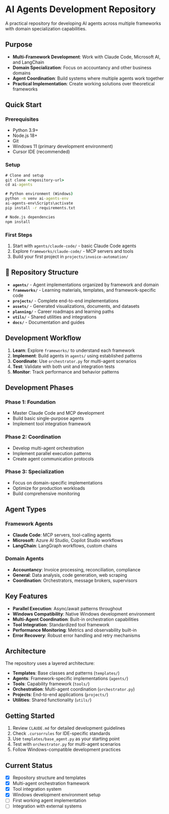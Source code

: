 # AI Agents Development Repository

A practical repository for developing AI agents across multiple frameworks with domain specialization capabilities.

## Purpose

- **Multi-Framework Development**: Work with Claude Code, Microsoft AI, and LangChain
- **Domain Specialization**: Focus on accountancy and other business domains
- **Agent Coordination**: Build systems where multiple agents work together
- **Practical Implementation**: Create working solutions over theoretical frameworks

## Quick Start

### Prerequisites
- Python 3.9+ 
- Node.js 18+
- Git
- Windows 11 (primary development environment)
- Cursor IDE (recommended)

### Setup
```cmd
# Clone and setup
git clone <repository-url>
cd ai-agents

# Python environment (Windows)
python -m venv ai-agents-env
ai-agents-env\Scripts\activate
pip install -r requirements.txt

# Node.js dependencies
npm install
```

### First Steps
1. Start with `agents/claude-code/` - basic Claude Code agents
2. Explore `frameworks/claude-code/` - MCP servers and tools
3. Build your first project in `projects/invoice-automation/`

## 📁 Repository Structure

- **`agents/`** - Agent implementations organized by framework and domain
- **`frameworks/`** - Learning materials, templates, and framework-specific code
- **`projects/`** - Complete end-to-end implementations
- **`assets/`** - Generated visualizations, documents, and datasets
- **`planning/`** - Career roadmaps and learning paths
- **`utils/`** - Shared utilities and integrations
- **`docs/`** - Documentation and guides

## Development Workflow

1. **Learn**: Explore `frameworks/` to understand each framework
2. **Implement**: Build agents in `agents/` using established patterns
3. **Coordinate**: Use `orchestrator.py` for multi-agent scenarios
4. **Test**: Validate with both unit and integration tests
5. **Monitor**: Track performance and behavior patterns

## Development Phases

### Phase 1: Foundation
- Master Claude Code and MCP development
- Build basic single-purpose agents
- Implement tool integration framework

### Phase 2: Coordination  
- Develop multi-agent orchestration
- Implement parallel execution patterns
- Create agent communication protocols

### Phase 3: Specialization
- Focus on domain-specific implementations
- Optimize for production workloads
- Build comprehensive monitoring

## Agent Types

### Framework Agents
- **Claude Code**: MCP servers, tool-calling agents
- **Microsoft**: Azure AI Studio, Copilot Studio workflows
- **LangChain**: LangGraph workflows, custom chains

### Domain Agents
- **Accountancy**: Invoice processing, reconciliation, compliance
- **General**: Data analysis, code generation, web scraping
- **Coordination**: Orchestrators, message brokers, supervisors

## Key Features

- **Parallel Execution**: Async/await patterns throughout
- **Windows Compatibility**: Native Windows development environment
- **Multi-Agent Coordination**: Built-in orchestration capabilities
- **Tool Integration**: Standardized tool framework
- **Performance Monitoring**: Metrics and observability built-in
- **Error Recovery**: Robust error handling and retry mechanisms

## Architecture

The repository uses a layered architecture:
- **Templates**: Base classes and patterns (`templates/`)
- **Agents**: Framework-specific implementations (`agents/`)
- **Tools**: Capability framework (`tools/`)
- **Orchestration**: Multi-agent coordination (`orchestrator.py`)
- **Projects**: End-to-end applications (`projects/`)
- **Utilities**: Shared functionality (`utils/`)

## Getting Started

1. Review `CLAUDE.md` for detailed development guidelines
2. Check `.cursorrules` for IDE-specific standards  
3. Use `templates/base_agent.py` as your starting point
4. Test with `orchestrator.py` for multi-agent scenarios
5. Follow Windows-compatible development practices

## Current Status

- [x] Repository structure and templates
- [x] Multi-agent orchestration framework
- [x] Tool integration system
- [x] Windows development environment setup
- [ ] First working agent implementation
- [ ] Integration with external systems